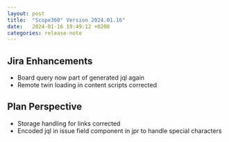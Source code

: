 ```yaml
---
layout: post
title:  "Scope360° Version 2024.01.16"
date:   2024-01-16 19:49:12 +0200
categories: release-note
---
```

## Jira Enhancements

- Board query now part of generated jql again
- Remote twin loading in content scripts corrected

## Plan Perspective

- Storage handling for links corrected
- Encoded jql in issue field component in jpr to handle special characters

